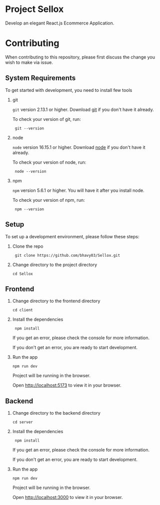 # Project Sellox

Develop an elegant React.js Ecommerce Application.

# Contributing

When contributing to this repository, please first discuss the change you wish to make via issue.

## System Requirements

To get started with development, you need to install few tools

1. git

   `git` version 2.13.1 or higher. Download [git](https://git-scm.com/downloads) if you don't have it already.

   To check your version of git, run:

   ```shell
    git --version
   ```

2. node

   `node` version 16.15.1 or higher. Download [node](https://nodejs.org/en/download/) if you don't have it already.

   To check your version of node, run:

   ```shell
    node --version
   ```

3. npm

   `npm` version 5.6.1 or higher. You will have it after you install node.

   To check your version of npm, run:

   ```shell
    npm --version
   ```

## Setup

To set up a development environment, please follow these steps:

1. Clone the repo

   ```shell
    git clone https://github.com/bhavy03/Sellox.git
   ```

2. Change directory to the project directory

   ```shell
   cd Sellox
   ```

## Frontend

1. Change directory to the frontend directory

   ```shell
   cd client
   ```

2. Install the dependencies

   ```shell
    npm install
   ```

   If you get an error, please check the console for more information.

   If you don't get an error, you are ready to start development.

3. Run the app

   ```shell
   npm run dev
   ```

   Project will be running in the browser.

   Open [http://localhost:5173](http://localhost:5173) to view it in your browser.

## Backend

1. Change directory to the backend directory

   ```shell
   cd server
   ```

2. Install the dependencies

   ```shell
    npm install
   ```

   If you get an error, please check the 
console for more information.

   If you don't get an error, you are ready 
to start development.

3. Run the app

   ```shell
   npm run dev
   ```

   Project will be running in the browser.

   Open [http://localhost:3000](http://localhost:3000) to view it in your browser.